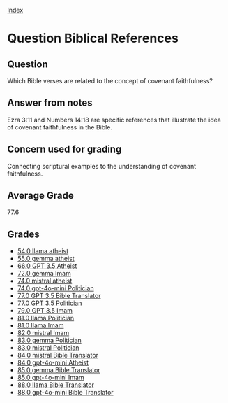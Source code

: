 
[Index](../../index.md)
# Question Biblical References
## Question
Which Bible verses are related to the concept of covenant faithfulness?

## Answer from notes
Ezra 3:11 and Numbers 14:18 are specific references that illustrate the idea of covenant faithfulness in the Bible.

## Concern used for grading
Connecting scriptural examples to the understanding of covenant faithfulness.

## Average Grade
77.6

## Grades
 * [54.0 llama atheist](../answers/llama_atheist/Biblical_References.md)
 * [55.0 gemma atheist](../answers/gemma_atheist/Biblical_References.md)
 * [66.0 GPT 3.5 Atheist](../answers/GPT_3.5_Atheist/Biblical_References.md)
 * [72.0 gemma Imam](../answers/gemma_Imam/Biblical_References.md)
 * [74.0 mistral atheist](../answers/mistral_atheist/Biblical_References.md)
 * [74.0 gpt-4o-mini Politician](../answers/gpt-4o-mini_Politician/Biblical_References.md)
 * [77.0 GPT 3.5 Bible Translator](../answers/GPT_3.5_Bible_Translator/Biblical_References.md)
 * [77.0 GPT 3.5 Politician](../answers/GPT_3.5_Politician/Biblical_References.md)
 * [79.0 GPT 3.5 Imam](../answers/GPT_3.5_Imam/Biblical_References.md)
 * [81.0 llama Politician](../answers/llama_Politician/Biblical_References.md)
 * [81.0 llama Imam](../answers/llama_Imam/Biblical_References.md)
 * [82.0 mistral Imam](../answers/mistral_Imam/Biblical_References.md)
 * [83.0 gemma Politician](../answers/gemma_Politician/Biblical_References.md)
 * [83.0 mistral Politician](../answers/mistral_Politician/Biblical_References.md)
 * [84.0 mistral Bible Translator](../answers/mistral_Bible_Translator/Biblical_References.md)
 * [84.0 gpt-4o-mini Atheist](../answers/gpt-4o-mini_Atheist/Biblical_References.md)
 * [85.0 gemma Bible Translator](../answers/gemma_Bible_Translator/Biblical_References.md)
 * [85.0 gpt-4o-mini Imam](../answers/gpt-4o-mini_Imam/Biblical_References.md)
 * [88.0 llama Bible Translator](../answers/llama_Bible_Translator/Biblical_References.md)
 * [88.0 gpt-4o-mini Bible Translator](../answers/gpt-4o-mini_Bible_Translator/Biblical_References.md)

